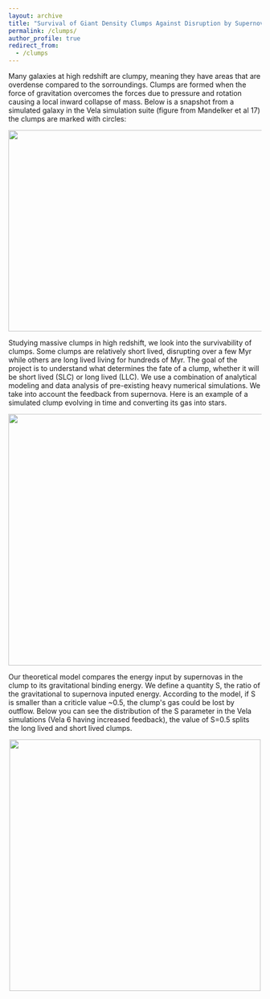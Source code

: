 ```yaml
---
layout: archive
title: "Survival of Giant Density Clumps Against Disruption by Supernova Feedback"
permalink: /clumps/
author_profile: true
redirect_from:
  - /clumps
--- 
```

Many galaxies at high redshift are clumpy, meaning they have areas that are overdense compared to the sorroundings. Clumps are formed when the force of gravitation overcomes the forces due to pressure and rotation causing a local inward collapse of mass. Below is a snapshot from a simulated galaxy in the Vela simulation suite (figure from Mandelker et al 17) the clumps are marked with circles:
<p align="center">
  <img src='/images/galaxy_wclump.jpg' width="800" height="400">
</p>
Studying massive clumps in high redshift, we look into the survivability of clumps. Some clumps are relatively short lived, disrupting over a few Myr while others are long lived living for hundreds of Myr. The goal of the project is to understand what determines the fate of a clump, whether it will be short lived (SLC) or long lived (LLC). We use a combination of analytical modeling and data analysis of pre-existing heavy numerical simulations. We take into account the feedback from supernova. Here is an example of a simulated clump evolving in time and converting its gas into stars.
<p align="center">
  <img src='/images/clump_evolution.gif' width="1000" height="500">
</p>
Our theoretical model compares the energy input by supernovas in the clump to its gravitational binding energy. We define a quantity S, the ratio of the gravitational to supernova inputed energy. According to the model, if S is smaller than a criticle value ~0.5, the clump's gas could be lost by outflow. Below you can see the distribution of the S parameter in the Vela simulations (Vela 6 having increased feedback), the value of S=0.5 splits the long lived and short lived clumps.
<p align="center">
  <img src='/images/S_starforming.png' width="500" height="500">
</p>
 
